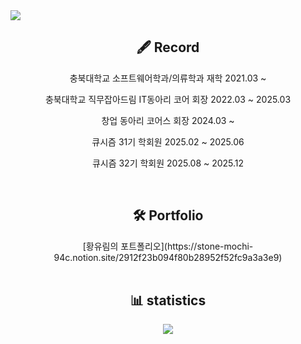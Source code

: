 <img src="https://capsule-render.vercel.app/api?type=Waving&color=78B2D1&height=200&section=header&text=Unnimm%20GitHub&fontSize=50&fontColor=ffffff&fontAlignY=37" />
<div align="center">
<h2>🖋️ Record</h2>
<p>충북대학교 소프트웨어학과/의류학과 재학 2021.03 ~ </p>
<p>충북대학교 직무잡아드림 IT동아리 코어 회장 2022.03 ~ 2025.03</p>
<p>창업 동아리 코어스 회장 2024.03 ~ </p>
<p>큐시즘 31기 학회원 2025.02 ~ 2025.06</p>
<p>큐시즘 32기 학회원 2025.08 ~ 2025.12</p>
<br/>
</div>

<div align="center">
<h2>🛠️ Portfolio </h2>
  <link>[황유림의 포트폴리오](https://stone-mochi-94c.notion.site/2912f23b094f80b28952f52fc9a3a3e9)</link>

<br/>
<br/>
<div align="center">
<h2>📊 statistics</h2>
<div >
  <img src = "https://github-readme-stats.vercel.app/api?username=ummiih&show_icons=true&theme=transparent&title_color=1D73A1&icon_color=1D73A1&text_color=595959&hide_border=true">
</div>
</div>
